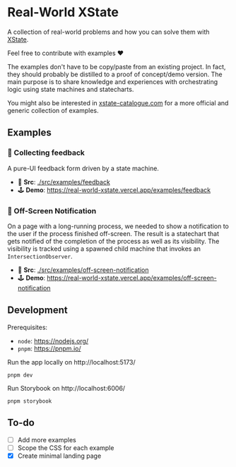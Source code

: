 # Real-World XState

A collection of real-world problems and how you can solve them with [XState](https://xstate.js.org/).

Feel free to contribute with examples ❤️

The examples don't have to be copy/paste from an existing project. In fact, they should probably be distilled to a proof of concept/demo version. The main purpose is to share knowledge and experiences with orchestrating logic using state machines and statecharts.

You might also be interested in [xstate-catalogue.com](https://xstate-catalogue.com/) for a more official and generic collection of examples.

## Examples

### 💬 Collecting feedback

A pure-UI feedback form driven by a state machine.

- 🧶 **Src**: [./src/examples/feedback](./src/examples/feedback)
- 🕹️ **Demo**: https://real-world-xstate.vercel.app/examples/feedback

### 🔔 Off-Screen Notification

On a page with a long-running process, we needed to show a notification to the user if the process finished off-screen. The result is a statechart that gets notified of the completion of the process as well as its visibility. The visibility is tracked using a spawned child machine that invokes an `IntersectionObserver`.

- 🧶 **Src**: [./src/examples/off-screen-notification](./src/examples/off-screen-notification)
- 🕹️ **Demo**: https://real-world-xstate.vercel.app/examples/off-screen-notification

## Development

Prerequisites:

- `node`: https://nodejs.org/
- `pnpm`: https://pnpm.io/

Run the app locally on http://localhost:5173/

```
pnpm dev
```

Run Storybook on http://localhost:6006/

```
pnpm storybook
```

## To-do

- [ ] Add more examples
- [ ] Scope the CSS for each example
- [x] Create minimal landing page
